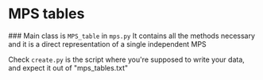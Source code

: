 # MPS tables

### Main class is `MPS_table` in `mps.py`
It contains all the methods necessary and it is a direct representation of a single independent MPS

Check `create.py` is the script where you're supposed to write your data, and expect it out of "mps_tables.txt"

